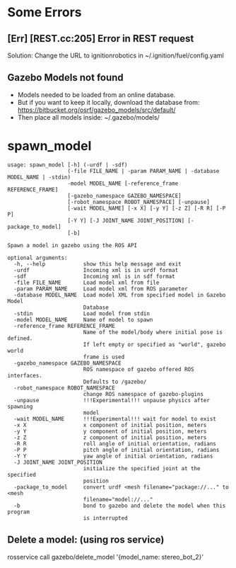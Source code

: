 # Some Errors
## [Err] [REST.cc:205] Error in REST request
Solution:
Change the URL to ignitionrobotics in ~/.ignition/fuel/config.yaml

## Gazebo Models not found
* Models needed to be loaded from an online database.
* But if you want to keep it locally, download the database from: https://bitbucket.org/osrf/gazebo_models/src/default/
* Then place all models inside: ~/.gazebo/models/

# spawn_model
```
usage: spawn_model [-h] (-urdf | -sdf)
                   (-file FILE_NAME | -param PARAM_NAME | -database MODEL_NAME | -stdin)
                   -model MODEL_NAME [-reference_frame REFERENCE_FRAME]
                   [-gazebo_namespace GAZEBO_NAMESPACE]
                   [-robot_namespace ROBOT_NAMESPACE] [-unpause]
                   [-wait MODEL_NAME] [-x X] [-y Y] [-z Z] [-R R] [-P P]
                   [-Y Y] [-J JOINT_NAME JOINT_POSITION] [-package_to_model]
                   [-b]

Spawn a model in gazebo using the ROS API

optional arguments:
  -h, --help            show this help message and exit
  -urdf                 Incoming xml is in urdf format
  -sdf                  Incoming xml is in sdf format
  -file FILE_NAME       Load model xml from file
  -param PARAM_NAME     Load model xml from ROS parameter
  -database MODEL_NAME  Load model XML from specified model in Gazebo Model
                        Database
  -stdin                Load model from stdin
  -model MODEL_NAME     Name of model to spawn
  -reference_frame REFERENCE_FRAME
                        Name of the model/body where initial pose is defined.
                        If left empty or specified as "world", gazebo world
                        frame is used
  -gazebo_namespace GAZEBO_NAMESPACE
                        ROS namespace of gazebo offered ROS interfaces.
                        Defaults to /gazebo/
  -robot_namespace ROBOT_NAMESPACE
                        change ROS namespace of gazebo-plugins
  -unpause              !!!Experimental!!! unpause physics after spawning
                        model
  -wait MODEL_NAME      !!!Experimental!!! wait for model to exist
  -x X                  x component of initial position, meters
  -y Y                  y component of initial position, meters
  -z Z                  z component of initial position, meters
  -R R                  roll angle of initial orientation, radians
  -P P                  pitch angle of initial orientation, radians
  -Y Y                  yaw angle of initial orientation, radians
  -J JOINT_NAME JOINT_POSITION
                        initialize the specified joint at the specified
                        position
  -package_to_model     convert urdf <mesh filename="package://..." to <mesh
                        filename="model://..."
  -b                    bond to gazebo and delete the model when this program
                        is interrupted
```

## Delete a model: (using ros service)
rosservice call gazebo/delete_model '{model_name: stereo_bot_2}'

